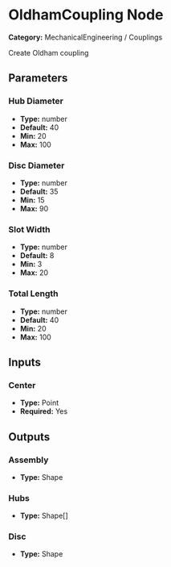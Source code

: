 
# OldhamCoupling Node

**Category:** MechanicalEngineering / Couplings

Create Oldham coupling

## Parameters


### Hub Diameter
- **Type:** number
- **Default:** 40
- **Min:** 20
- **Max:** 100



### Disc Diameter
- **Type:** number
- **Default:** 35
- **Min:** 15
- **Max:** 90



### Slot Width
- **Type:** number
- **Default:** 8
- **Min:** 3
- **Max:** 20



### Total Length
- **Type:** number
- **Default:** 40
- **Min:** 20
- **Max:** 100



## Inputs


### Center
- **Type:** Point
- **Required:** Yes



## Outputs


### Assembly
- **Type:** Shape



### Hubs
- **Type:** Shape[]



### Disc
- **Type:** Shape




